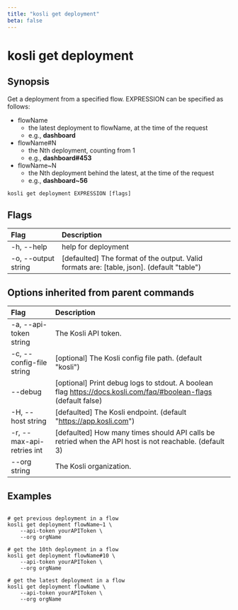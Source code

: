 ```yaml
---
title: "kosli get deployment"
beta: false
---
```


# kosli get deployment

## Synopsis

Get a deployment from a specified flow.
EXPRESSION can be specified as follows:
- flowName
    - the latest deployment to flowName, at the time of the request
    - e.g., **dashboard**
- flowName#N
    - the Nth deployment, counting from 1
    - e.g., **dashboard#453**
- flowName~N
    - the Nth deployment behind the latest, at the time of the request
    - e.g., **dashboard~56**


```shell
kosli get deployment EXPRESSION [flags]
```

## Flags
| Flag | Description |
| :--- | :--- |
|    -h, --help  |  help for deployment  |
|    -o, --output string  |  [defaulted] The format of the output. Valid formats are: [table, json]. (default "table")  |


## Options inherited from parent commands
| Flag | Description |
| :--- | :--- |
|    -a, --api-token string  |  The Kosli API token.  |
|    -c, --config-file string  |  [optional] The Kosli config file path. (default "kosli")  |
|        --debug  |  [optional] Print debug logs to stdout. A boolean flag https://docs.kosli.com/faq/#boolean-flags (default false)  |
|    -H, --host string  |  [defaulted] The Kosli endpoint. (default "https://app.kosli.com")  |
|    -r, --max-api-retries int  |  [defaulted] How many times should API calls be retried when the API host is not reachable. (default 3)  |
|        --org string  |  The Kosli organization.  |


## Examples

```shell

# get previous deployment in a flow
kosli get deployment flowName~1 \
	--api-token yourAPIToken \
	--org orgName

# get the 10th deployment in a flow
kosli get deployment flowName#10 \
	--api-token yourAPIToken \
	--org orgName

# get the latest deployment in a flow
kosli get deployment flowName \
	--api-token yourAPIToken \
	--org orgName
```

